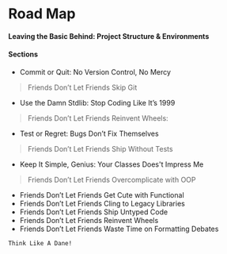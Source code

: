 # Road Map

#### Leaving the Basic Behind: Project Structure & Environments

#### Sections

- Commit or Quit: No Version Control, No Mercy
> Friends Don’t Let Friends Skip Git

-  Use the Damn Stdlib: Stop Coding Like It’s 1999
> Friends Don’t Let Friends Reinvent Wheels:

- Test or Regret: Bugs Don’t Fix Themselves
> Friends Don’t Let Friends Ship Without Tests 

- Keep It Simple, Genius: Your Classes Does't Impress Me
> Friends Don’t Let Friends Overcomplicate with OOP

- Friends Don’t Let Friends Get Cute with Functional
- Friends Don’t Let Friends Cling to Legacy Libraries
- Friends Don’t Let Friends Ship Untyped Code
- Friends Don’t Let Friends Reinvent Wheels
- Friends Don’t Let Friends Waste Time on Formatting Debates


```{note}
Think Like A Dane!
```

